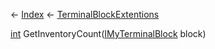 ← [Index](Api-Index) ← [TerminalBlockExtentions](Sandbox.ModAPI.Ingame.TerminalBlockExtentions)

[int](System.Int32) GetInventoryCount([IMyTerminalBlock](Sandbox.ModAPI.Ingame.IMyTerminalBlock) block)


